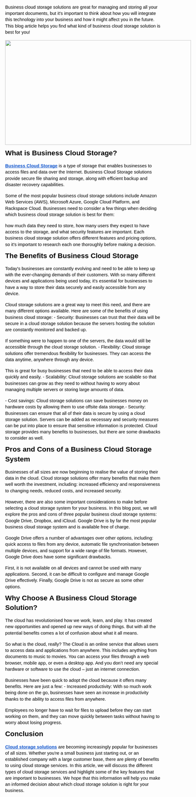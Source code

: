 <p dir="ltr" style="line-height:1.38;margin-top:12pt;margin-bottom:8pt;"><span style="font-size:11pt;font-family:Arial;color:#000000;background-color:transparent;font-weight:400;font-style:normal;font-variant:normal;text-decoration:none;vertical-align:baseline;white-space:pre;white-space:pre-wrap;">Business cloud storage solutions are great for managing and storing all your important documents, but it&apos;s important to think about how you will integrate this technology into your business and how it might affect you in the future. This blog article helps you find what kind of business cloud storage solution is best for you!</span></p>
<p dir="ltr" style="line-height:1.38;margin-top:12pt;margin-bottom:8pt;"><span style="font-size:11pt;font-family:Arial;color:#000000;background-color:transparent;font-weight:400;font-style:normal;font-variant:normal;text-decoration:none;vertical-align:baseline;white-space:pre;white-space:pre-wrap;"><span style="border:none;display:inline-block;overflow:hidden;width:602px;height:339px;"><img src="https://lh6.googleusercontent.com/3iHh54My8bzNaL93qxkjWauqOmsrCQZSuXgPpDcI2zXQMLKKywfBrs1W6Mh5CSmxxP991zo5Er6Ed6C93L1Zm0SDiqcLhLbE5W6ANlCAHB5q2EX-0OMIaMwZ5R8vmPxrIpBQOpscfVapJI9ZjvfUy9uxBpsscExXqoLuZ2ypDbGSldWHqe-iLWpYIQ" width="602" height="339"></span></span></p>
<h2 dir="ltr" style="line-height:1.38;margin-top:8pt;margin-bottom:8pt;"><span style="font-size:17pt;font-family:Arial;color:#000000;background-color:transparent;font-weight:700;font-style:normal;font-variant:normal;text-decoration:none;vertical-align:baseline;white-space:pre;white-space:pre-wrap;">What is Business Cloud Storage?</span></h2>
<p dir="ltr" style="line-height:1.38;margin-top:12pt;margin-bottom:8pt;"><a href="https://solutiondots.com/business-cloud/" style="text-decoration:none;"><span style="font-size:11pt;font-family:Arial;color:#1155cc;background-color:transparent;font-weight:700;font-style:normal;font-variant:normal;text-decoration:underline;-webkit-text-decoration-skip:none;text-decoration-skip-ink:none;vertical-align:baseline;white-space:pre;white-space:pre-wrap;">Business Cloud Storage</span></a><span style="font-size:11pt;font-family:Arial;color:#000000;background-color:transparent;font-weight:400;font-style:normal;font-variant:normal;text-decoration:none;vertical-align:baseline;white-space:pre;white-space:pre-wrap;">&nbsp;is a type of storage that enables businesses to access files and data over the Internet. Business Cloud Storage solutions provide secure file sharing and storage, along with efficient backup and disaster recovery capabilities.&nbsp;</span></p>
<p dir="ltr" style="line-height:1.38;margin-top:12pt;margin-bottom:8pt;"><span style="font-size:11pt;font-family:Arial;color:#000000;background-color:transparent;font-weight:400;font-style:normal;font-variant:normal;text-decoration:none;vertical-align:baseline;white-space:pre;white-space:pre-wrap;">Some of the most popular business cloud storage solutions include Amazon Web Services (AWS), Microsoft Azure, Google Cloud Platform, and Rackspace Cloud. Businesses need to consider a few things when deciding which business cloud storage solution is best for them:&nbsp;</span></p>
<p dir="ltr" style="line-height:1.38;margin-top:12pt;margin-bottom:8pt;"><span style="font-size:11pt;font-family:Arial;color:#000000;background-color:transparent;font-weight:400;font-style:normal;font-variant:normal;text-decoration:none;vertical-align:baseline;white-space:pre;white-space:pre-wrap;">how much data they need to store, how many users they expect to have access to the storage, and what security features are important. Each business cloud storage solution offers different features and pricing options, so it&apos;s important to research each one thoroughly before making a decision.</span></p>
<h2 dir="ltr" style="line-height:1.38;margin-top:8pt;margin-bottom:8pt;"><span style="font-size:17pt;font-family:Arial;color:#000000;background-color:transparent;font-weight:700;font-style:normal;font-variant:normal;text-decoration:none;vertical-align:baseline;white-space:pre;white-space:pre-wrap;">The Benefits of Business Cloud Storage</span></h2>
<p dir="ltr" style="line-height:1.38;margin-top:12pt;margin-bottom:8pt;"><span style="font-size:11pt;font-family:Arial;color:#000000;background-color:transparent;font-weight:400;font-style:normal;font-variant:normal;text-decoration:none;vertical-align:baseline;white-space:pre;white-space:pre-wrap;">Today&apos;s businesses are constantly evolving and need to be able to keep up with the ever-changing demands of their customers. With so many different devices and applications being used today, it&apos;s essential for businesses to have a way to store their data securely and easily accessible from any device.&nbsp;</span></p>
<p dir="ltr" style="line-height:1.38;margin-top:12pt;margin-bottom:8pt;"><span style="font-size:11pt;font-family:Arial;color:#000000;background-color:transparent;font-weight:400;font-style:normal;font-variant:normal;text-decoration:none;vertical-align:baseline;white-space:pre;white-space:pre-wrap;">Cloud storage solutions are a great way to meet this need, and there are many different options available. Here are some of the benefits of using business cloud storage: - Security: Businesses can trust that their data will be secure in a cloud storage solution because the servers hosting the solution are constantly monitored and backed up.&nbsp;</span></p>
<p dir="ltr" style="line-height:1.38;margin-top:12pt;margin-bottom:8pt;"><span style="font-size:11pt;font-family:Arial;color:#000000;background-color:transparent;font-weight:400;font-style:normal;font-variant:normal;text-decoration:none;vertical-align:baseline;white-space:pre;white-space:pre-wrap;">If something were to happen to one of the servers, the data would still be accessible through the cloud storage solution. - Flexibility: Cloud storage solutions offer tremendous flexibility for businesses. They can access the data anytime, anywhere through any device.&nbsp;</span></p>
<p dir="ltr" style="line-height:1.38;margin-top:12pt;margin-bottom:8pt;"><span style="font-size:11pt;font-family:Arial;color:#000000;background-color:transparent;font-weight:400;font-style:normal;font-variant:normal;text-decoration:none;vertical-align:baseline;white-space:pre;white-space:pre-wrap;">This is great for busy businesses that need to be able to access their data quickly and easily. - Scalability: Cloud storage solutions are scalable so that businesses can grow as they need to without having to worry about managing multiple servers or storing large amounts of data.&nbsp;</span></p>
<p dir="ltr" style="line-height:1.38;margin-top:12pt;margin-bottom:8pt;"><span style="font-size:11pt;font-family:Arial;color:#000000;background-color:transparent;font-weight:400;font-style:normal;font-variant:normal;text-decoration:none;vertical-align:baseline;white-space:pre;white-space:pre-wrap;">- Cost savings: Cloud storage solutions can save businesses money on hardware costs by allowing them to use offsite data storage.- Security: Businesses can ensure that all of their data is secure by using a cloud storage solution. Servers can be added as necessary and security measures can be put into place to ensure that sensitive information is protected. Cloud storage provides many benefits to businesses, but there are some drawbacks to consider as well.</span></p>
<h2 dir="ltr" style="line-height:1.38;margin-top:8pt;margin-bottom:8pt;"><span style="font-size:17pt;font-family:Arial;color:#000000;background-color:transparent;font-weight:700;font-style:normal;font-variant:normal;text-decoration:none;vertical-align:baseline;white-space:pre;white-space:pre-wrap;">Pros and Cons of a Business Cloud Storage System</span></h2>
<p dir="ltr" style="line-height:1.38;margin-top:12pt;margin-bottom:8pt;"><span style="font-size:11pt;font-family:Arial;color:#000000;background-color:transparent;font-weight:400;font-style:normal;font-variant:normal;text-decoration:none;vertical-align:baseline;white-space:pre;white-space:pre-wrap;">Businesses of all sizes are now beginning to realise the value of storing their data in the cloud. Cloud storage solutions offer many benefits that make them well worth the investment, including: increased efficiency and responsiveness to changing needs, reduced costs, and increased security.&nbsp;</span></p>
<p dir="ltr" style="line-height:1.38;margin-top:12pt;margin-bottom:8pt;"><span style="font-size:11pt;font-family:Arial;color:#000000;background-color:transparent;font-weight:400;font-style:normal;font-variant:normal;text-decoration:none;vertical-align:baseline;white-space:pre;white-space:pre-wrap;">However, there are also some important considerations to make before selecting a cloud storage system for your business. In this blog post, we will explore the pros and cons of three popular business cloud storage systems: Google Drive, Dropbox, and iCloud. Google Drive is by far the most popular business cloud storage system and is available free of charge.&nbsp;</span></p>
<p dir="ltr" style="line-height:1.38;margin-top:12pt;margin-bottom:8pt;"><span style="font-size:11pt;font-family:Arial;color:#000000;background-color:transparent;font-weight:400;font-style:normal;font-variant:normal;text-decoration:none;vertical-align:baseline;white-space:pre;white-space:pre-wrap;">Google Drive offers a number of advantages over other options, including: quick access to files from any device, automatic file synchronisation between multiple devices, and support for a wide range of file formats. However, Google Drive does have some significant drawbacks.&nbsp;</span></p>
<p dir="ltr" style="line-height:1.38;margin-top:12pt;margin-bottom:8pt;"><span style="font-size:11pt;font-family:Arial;color:#000000;background-color:transparent;font-weight:400;font-style:normal;font-variant:normal;text-decoration:none;vertical-align:baseline;white-space:pre;white-space:pre-wrap;">First, it is not available on all devices and cannot be used with many applications. Second, it can be difficult to configure and manage Google Drive effectively. Finally, Google Drive is not as secure as some other options.</span></p>
<h2 dir="ltr" style="line-height:1.38;margin-top:8pt;margin-bottom:8pt;"><span style="font-size:17pt;font-family:Arial;color:#000000;background-color:transparent;font-weight:700;font-style:normal;font-variant:normal;text-decoration:none;vertical-align:baseline;white-space:pre;white-space:pre-wrap;">Why Choose A Business Cloud Storage Solution?</span></h2>
<p dir="ltr" style="line-height:1.38;margin-top:12pt;margin-bottom:8pt;"><span style="font-size:11pt;font-family:Arial;color:#000000;background-color:transparent;font-weight:400;font-style:normal;font-variant:normal;text-decoration:none;vertical-align:baseline;white-space:pre;white-space:pre-wrap;">The cloud has revolutionised how we work, learn, and play. It has created new opportunities and opened up new ways of doing things. But with all the potential benefits comes a lot of confusion about what it all means.&nbsp;</span></p>
<p dir="ltr" style="line-height:1.38;margin-top:12pt;margin-bottom:8pt;"><span style="font-size:11pt;font-family:Arial;color:#000000;background-color:transparent;font-weight:400;font-style:normal;font-variant:normal;text-decoration:none;vertical-align:baseline;white-space:pre;white-space:pre-wrap;">So what is the cloud, really? The Cloud is an online service that allows users to access data and applications from anywhere. This includes anything from documents to music to movies. You can access your files through a web browser, mobile app, or even a desktop app. And you don&rsquo;t need any special hardware or software to use the cloud &ndash; just an internet connection.&nbsp;</span></p>
<p dir="ltr" style="line-height:1.38;margin-top:12pt;margin-bottom:8pt;"><span style="font-size:11pt;font-family:Arial;color:#000000;background-color:transparent;font-weight:400;font-style:normal;font-variant:normal;text-decoration:none;vertical-align:baseline;white-space:pre;white-space:pre-wrap;">Businesses have been quick to adopt the cloud because it offers many benefits. Here are just a few: - Increased productivity: With so much work being done on the go, businesses have seen an increase in productivity thanks to the ability to access files from anywhere.&nbsp;</span></p>
<p dir="ltr" style="line-height:1.38;margin-top:12pt;margin-bottom:8pt;"><span style="font-size:11pt;font-family:Arial;color:#000000;background-color:transparent;font-weight:400;font-style:normal;font-variant:normal;text-decoration:none;vertical-align:baseline;white-space:pre;white-space:pre-wrap;">Employees no longer have to wait for files to upload before they can start working on them, and they can move quickly between tasks without having to worry about losing progress.</span></p>
<h2 dir="ltr" style="line-height:1.38;margin-top:8pt;margin-bottom:8pt;"><span style="font-size:17pt;font-family:Arial;color:#000000;background-color:transparent;font-weight:700;font-style:normal;font-variant:normal;text-decoration:none;vertical-align:baseline;white-space:pre;white-space:pre-wrap;">Conclusion</span></h2>
<p dir="ltr" style="line-height:1.38;margin-top:12pt;margin-bottom:8pt;"><a href="https://solutiondots.com" style="text-decoration:none;"><span style="font-size:11pt;font-family:Arial;color:#1155cc;background-color:transparent;font-weight:700;font-style:normal;font-variant:normal;text-decoration:underline;-webkit-text-decoration-skip:none;text-decoration-skip-ink:none;vertical-align:baseline;white-space:pre;white-space:pre-wrap;">Cloud storage solutions</span></a><span style="font-size:11pt;font-family:Arial;color:#000000;background-color:transparent;font-weight:400;font-style:normal;font-variant:normal;text-decoration:none;vertical-align:baseline;white-space:pre;white-space:pre-wrap;">&nbsp;are becoming increasingly popular for businesses of all sizes. Whether you&apos;re a small business just starting out, or an established company with a large customer base, there are plenty of benefits to using cloud storage services. In this article, we will discuss the different types of cloud storage services and highlight some of the key features that are important to businesses. We hope that this information will help you make an informed decision about which cloud storage solution is right for your business.</span></p>
<p><br></p>
